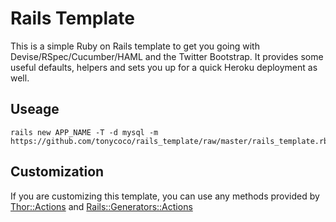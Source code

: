 # Rails Template
This is a simple Ruby on Rails template to get you going with Devise/RSpec/Cucumber/HAML and the Twitter Bootstrap. It provides some useful defaults, helpers and sets you up for a quick Heroku deployment as well.

## Useage
```
rails new APP_NAME -T -d mysql -m https://github.com/tonycoco/rails_template/raw/master/rails_template.rb
```

## Customization
If you are customizing this template, you can use any methods provided by [Thor::Actions](http://rubydoc.info/github/wycats/thor/master/Thor/Actions) and [Rails::Generators::Actions](http://github.com/rails/rails/blob/master/railties/lib/rails/generators/actions.rb)